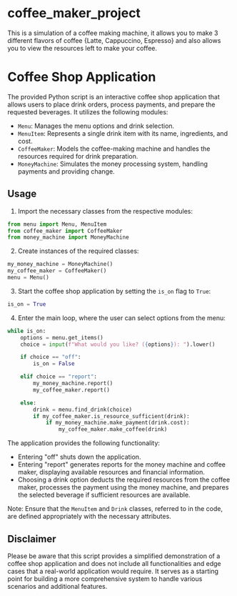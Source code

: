 # coffee_maker_project
This is a simulation of a coffee making machine, it allows you to make 3 different flavors of coffee {Latte, Cappuccino, Espresso} and also allows you to view the resources left to make your coffee.

# Coffee Shop Application

The provided Python script is an interactive coffee shop application that allows users to place drink orders, process payments, and prepare the requested beverages. It utilizes the following modules:

- `Menu`: Manages the menu options and drink selection.
- `MenuItem`: Represents a single drink item with its name, ingredients, and cost.
- `CoffeeMaker`: Models the coffee-making machine and handles the resources required for drink preparation.
- `MoneyMachine`: Simulates the money processing system, handling payments and providing change.

## Usage

1. Import the necessary classes from the respective modules:

```python
from menu import Menu, MenuItem
from coffee_maker import CoffeeMaker
from money_machine import MoneyMachine
```

2. Create instances of the required classes:

```python
my_money_machine = MoneyMachine()
my_coffee_maker = CoffeeMaker()
menu = Menu()
```

3. Start the coffee shop application by setting the `is_on` flag to `True`:

```python
is_on = True
```

4. Enter the main loop, where the user can select options from the menu:

```python
while is_on:
    options = menu.get_items()
    choice = input(f"What would you like? ({options}): ").lower()

    if choice == "off":
        is_on = False

    elif choice == "report":
        my_money_machine.report()
        my_coffee_maker.report()

    else:
        drink = menu.find_drink(choice)
        if my_coffee_maker.is_resource_sufficient(drink):
            if my_money_machine.make_payment(drink.cost):
                my_coffee_maker.make_coffee(drink)
```

The application provides the following functionality:

- Entering "off" shuts down the application.
- Entering "report" generates reports for the money machine and coffee maker, displaying available resources and financial information.
- Choosing a drink option deducts the required resources from the coffee maker, processes the payment using the money machine, and prepares the selected beverage if sufficient resources are available.

Note: Ensure that the `MenuItem` and `Drink` classes, referred to in the code, are defined appropriately with the necessary attributes.

## Disclaimer

Please be aware that this script provides a simplified demonstration of a coffee shop application and does not include all functionalities and edge cases that a real-world application would require. It serves as a starting point for building a more comprehensive system to handle various scenarios and additional features.
